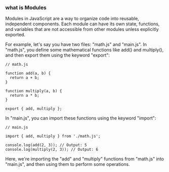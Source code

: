 ### what is Modules

Modules in JavaScript are a way to organize code into reusable, independent components. Each module can have its own state, functions, and variables that are not accessible from other modules unless explicitly exported.

For example, let's say you have two files: "math.js" and "main.js". In "math.js", you define some mathematical functions like add() and multiply(), and then export them using the keyword "export":

```
// math.js

function add(a, b) {
  return a + b;
}

function multiply(a, b) {
  return a * b;
}

export { add, multiply };
```

In "main.js", you can import these functions using the keyword "import":

```
// main.js

import { add, multiply } from './math.js';

console.log(add(2, 3)); // Output: 5
console.log(multiply(2, 3)); // Output: 6
```

Here, we're importing the "add" and "multiply" functions from "math.js" into "main.js", and then using them to perform some operations.
